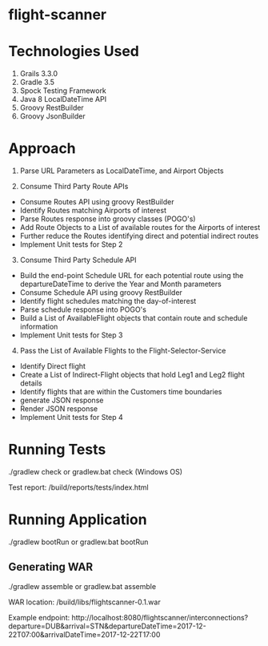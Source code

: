 # flight-scanner

# Technologies Used
1. Grails 3.3.0
2. Gradle 3.5
3. Spock Testing Framework
4. Java 8 LocalDateTime API
5. Groovy RestBuilder
6. Groovy JsonBuilder

# Approach

1. Parse URL Parameters as LocalDateTime, and Airport Objects

2. Consume Third Party Route APIs
* Consume Routes API using groovy RestBuilder
* Identify Routes matching Airports of interest
* Parse Routes response into groovy classes (POGO's)
* Add Route Objects to a List of available routes for the Airports of interest
* Further reduce the Routes identifying direct and potential indirect routes
* Implement Unit tests for Step 2

3. Consume Third Party Schedule API
* Build the end-point Schedule URL for each potential route using the departureDateTime to derive the Year and Month parameters
* Consume Schedule API using groovy RestBuilder
* Identify flight schedules matching the day-of-interest
* Parse schedule response into POGO's
* Build a List of AvailableFlight objects that contain route and schedule information
* Implement Unit tests for Step 3

4. Pass the List of Available Flights to the Flight-Selector-Service
* Identify Direct flight
* Create a List of Indirect-Flight objects that hold Leg1 and Leg2 flight details
* Identify flights that are within the Customers time boundaries
* generate JSON response
* Render JSON response
* Implement Unit tests for Step 4

# Running Tests
./gradlew check or gradlew.bat check (Windows OS)

Test report: /build/reports/tests/index.html

# Running Application
./gradlew bootRun or gradlew.bat bootRun

## Generating WAR
./gradlew assemble or gradlew.bat assemble

WAR location: /build/libs/flightscanner-0.1.war


Example endpoint: http://localhost:8080/flightscanner/interconnections?departure=DUB&arrival=STN&departureDateTime=2017-12-22T07:00&arrivalDateTime=2017-12-22T17:00